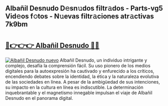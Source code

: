 ## Albañil Desnudo D𝚎sn𝚞dos filtr𝚊dos - Parts-vg5 Vid𝚎os f𝚘tos - N𝚞evas filtr𝚊ciones atr𝚊ctivas 7k9bm

# <h2><a href="http://mbden1e.tromn.icu/?c=Alba%c3%b1il+Desnudo">🔗👉👉👉 Albañil Desnudo 🔗🔗</a></h2>

[![Albañil Desnudo nuevo](https://i.imgur.com/pEAQMta.gif)](http://mbden1e.tromn.icu/?c=Alba%c3%b1il+Desnudo)
Albañil Desnudo, un individuo intrigante y complejo, desafía la comprensión fácil. Su uso pionero de los medios digitales para la autoexpresión ha cautivado y enfurecido a los críticos, encendiendo debates sobre la identidad, la ética y la naturaleza evolutiva de las sociedades en línea. A pesar de la ambigüedad de sus intenciones, su impacto en la cultura en línea es indiscutible. La determinación inquebrantable y el magnetismo innegable impulsan el viaje de Albañil Desnudo en el panorama digital.
